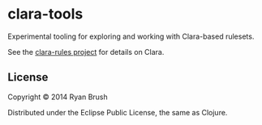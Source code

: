 # clara-tools

Experimental tooling for exploring and working with Clara-based rulesets.

See the [clara-rules project](https://github.com/rbrush/clara-rules) for details on Clara.

## License

Copyright © 2014 Ryan Brush

Distributed under the Eclipse Public License, the same as Clojure.

